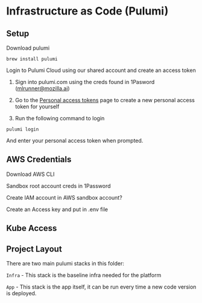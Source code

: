 # Infrastructure as Code (Pulumi)

## Setup

Download pulumi

```
brew install pulumi
```

Login to Pulumi Cloud using our shared account and create an access token

1. Sign into pulumi.com using the creds found in 1Pasword (mlrunner@mozilla.ai)

2. Go to the [Personal access tokens](https://app.pulumi.com/mzai-mlrunner/settings/tokens)
 page to create a new personal access token for yourself

3. Run the following command to login

```
pulumi login
```

And enter your personal access token when prompted.

## AWS Credentials
Download AWS CLI

Sandbox root account creds in 1Password

Create IAM account in AWS sandbox account?

Create an Access key and put in .env file


## Kube Access


## Project Layout

There are two main pulumi stacks in this folder:

`Infra` - This stack is the baseline infra needed for the platform

`App` - This stack is the app itself, it can be run every time a new code version is deployed.



